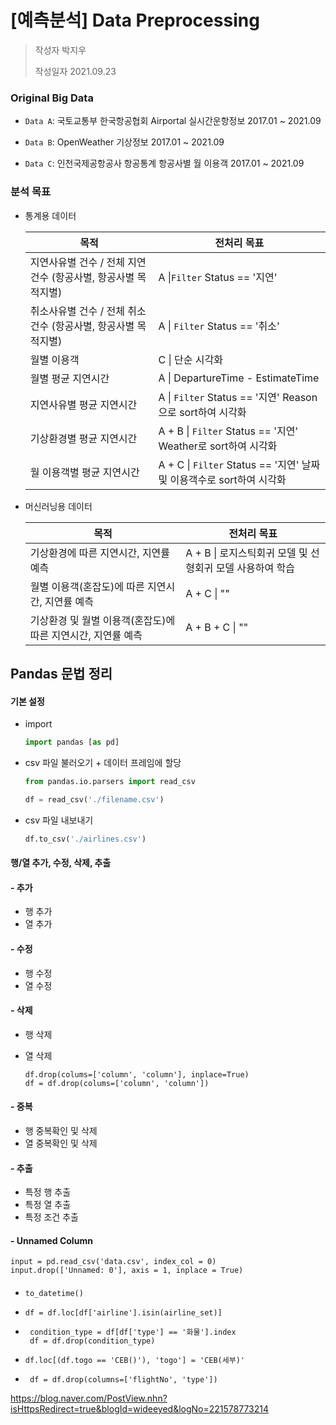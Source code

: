 # [예측분석] Data Preprocessing

> 작성자 박지우
>
> 작성일자 2021.09.23



### Original Big Data

- `Data A`: 국토교통부 한국항공협회 Airportal 실시간운항정보 2017.01 ~ 2021.09

- `Data B`: OpenWeather 기상정보 2017.01 ~ 2021.09
- `Data C`: 인천국제공항공사 항공통계 항공사별 월 이용객 2017.01 ~ 2021.09



### 분석 목표

- 통계용 데이터

  | 목적                                                         | 전처리 목표                                                  |
  | ------------------------------------------------------------ | ------------------------------------------------------------ |
  | 지연사유별 건수 / 전체 지연 건수 (항공사별,  항공사별 목적지별) | A \|`Filter` Status == '지연'                                |
  | 취소사유별 건수 / 전체 취소 건수 (항공사별,  항공사별 목적지별) | A \| `Filter` Status == '취소'                               |
  | 월별 이용객                                                  | C \|  단순 시각화                                            |
  | 월별 평균 지연시간                                           | A \| DepartureTime - EstimateTime                            |
  | 지연사유별 평균 지연시간                                     | A \| `Filter` Status == '지연' Reason으로 sort하여 시각화    |
  | 기상환경별 평균 지연시간                                     | A + B \| `Filter` Status == '지연' Weather로 sort하여 시각화 |
  | 월 이용객별 평균 지연시간                                    | A + C \| `Filter` Status == '지연' 날짜 및 이용객수로 sort하여 시각화 |

  

- 머신러닝용 데이터

  | 목적                                                         | 전처리 목표                                               |
  | ------------------------------------------------------------ | --------------------------------------------------------- |
  | 기상환경에 따른 지연시간, 지연률 예측                        | A + B \| 로지스틱회귀 모델 및 선형회귀 모델 사용하여 학습 |
  | 월별 이용객(혼잡도)에 따른 지연시간, 지연률 예측             | A + C \|  ""                                              |
  | 기상환경 및 월별 이용객(혼잡도)에 따른 지연시간, 지연률 예측 | A + B + C \| ""                                           |

  

## Pandas 문법 정리

#### 기본 설정

- import

  ```python
  import pandas [as pd]
  ```

  

- csv 파일 불러오기 + 데이터 프레임에 할당

  ```python
  from pandas.io.parsers import read_csv
  
  df = read_csv('./filename.csv')
  ```

  

- csv 파일 내보내기

  ```python
  df.to_csv('./airlines.csv')
  ```



#### 행/열 추가, 수정, 삭제, 추출

#### - 추가

- 행 추가
- 열 추가

#### - 수정

- 행 수정
- 열 수정

#### - 삭제

- 행 삭제

- 열 삭제

  ```
  df.drop(colums=['column', 'column'], inplace=True)
  df = df.drop(colums=['column', 'column'])
  ```

  

#### - 중복

- 행 중복확인 및 삭제
- 열 중복확인 및 삭제

#### - 추출

- 특정 행 추출
- 특정 열 추출
- 특정 조건 추출



#### - Unnamed Column

```
input = pd.read_csv('data.csv', index_col = 0)
input.drop(['Unnamed: 0'], axis = 1, inplace = True)
```



#### 

#### 

- ```
  to_datetime()
  ```

- ```
  df = df.loc[df['airline'].isin(airline_set)]
  ```

- ```
   condition_type = df[df['type'] == '화물'].index
   df = df.drop(condition_type)
  ```

- ```
  df.loc[(df.togo == 'CEB()'), 'togo'] = 'CEB(세부)'
  ```

- ```
   df = df.drop(columns=['flightNo', 'type'])
  ```



https://blog.naver.com/PostView.nhn?isHttpsRedirect=true&blogId=wideeyed&logNo=221578773214

